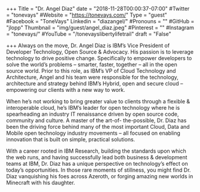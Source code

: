 +++
Title = "Dr. Angel Diaz"
date = "2018-11-28T00:00:37-07:00"
#Twitter = "tonevays"
#Website = "https://tonevays.com/"
Type = "guest"
#Facebook = "ToneVays"
Linkedin = "diazangel/"
#Pronouns = ""
#GitHub = "jlopp"
Thumbnail = "img/guest/angel_diaz.jpeg"
#Pinterest = ""
#Instagram = "tonevays/"
#YouTube = "/tonevayslibertylifetrail"
draft = "False"

+++
Always on the move, Dr. Angel Diaz is IBM’s Vice President of Developer Technology, Open Source & Advocacy. His passion is to leverage technology to drive positive change. Specifically to empower developers to solve the world’s problems – smarter, faster, together – all in the open source world. Prior to this role, as IBM’s VP of Cloud Technology and Architecture, Angel and his team were responsible for the technology, architecture and strategy behind IBM’s Hybrid, open and secure cloud – empowering our clients with a new way to work.

When he’s not working to bring greater value to clients through a flexible & interoperable cloud, he’s IBM’s leader for open technology where he is spearheading an industry IT renaissance driven by open source code, community and culture. A master of the art-of- the-possible, Dr. Diaz has been the driving force behind many of the most important Cloud, Data and Mobile open technology industry movements – all focused on enabling innovation that is built on simple, practical solutions.

With a career rooted in IBM Research, building the standards upon which the web runs, and having successfully lead both business & development teams at IBM, Dr. Diaz has a unique perspective on technology’s effect on today’s opportunities. In those rare moments of stillness, you might find Dr. Diaz vanquishing his foes across Azeroth, or forging amazing new worlds in Minecraft with his daughter.
